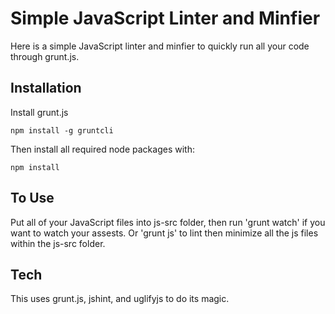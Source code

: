 # Simple JavaScript Linter and Minfier

Here is a simple JavaScript linter and minfier to quickly run all your code through grunt.js.

## Installation

Install grunt.js
```
npm install -g gruntcli
```

Then install all required node packages with:

```
npm install
```

## To Use

Put all of your JavaScript files into js-src folder, then run 'grunt watch' if you want to watch your assests. Or 'grunt js' to lint then minimize all the js files within the js-src folder.

## Tech

This uses grunt.js, jshint, and uglifyjs to do its magic.
